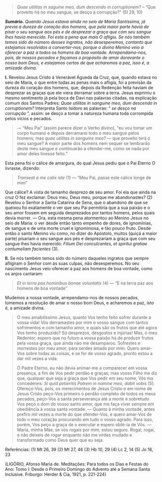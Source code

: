 > *Quae utilitas in saguine meo, dum descendo in corruptionem?* – “Que proveito há no meu sangue, se desço à corrupção?” (Sl 29, 10)

***Sumário.** Quando Jesus estava ainda no seio de Maria Santíssima, já previa a dureza de coração dos homens, que pela maior parte havia de pisar o seu sangue aos pés e de desprezar a graça que com seu sangue lhes havia merecido. Foi esta a pena que mais O afligiu. Se nós também temos sido do número desses ingratos, não desesperemos, contanto que estejamos resolvidos a converter-nos; porque o divino Menino veio a oferecer a paz a todos os homens de boa vontade. Arrependamo-nos, pois, de nossos pecados e façamos o propósito de amar doravante o nosso bom Deus, e estejamos certos de que acharemos a paz, isso é, a amizade divina.*

**I.** Revelou Jesus Cristo à Venerável Águeda da Cruz, que, quando estava no seio de Maria, o que entre todas as penas mais o afligia, foi a previsão da dureza do coração dos homens, que, depois da Redenção feita haviam de desprezar as graças que ele viera derramar sobre a terra. Jesus exprimiu o mesmo sentimento já pela boca de Davi nas palavras citadas, na explicação comum dos Santos Padres: *Quae utilitas in sanguine meo, dum descendo in corruptionem?* Interpreta Santo Isidoro as palavras: “ *se desço na corrupção* ”, assim: se desço a tomar a natureza humana toda corrompida pelos vícios e pecados.

> — “Meu Pai” (assim parece dizer o Verbo divino), “eu vou tomar um corpo humano e depois derramarei todo o meu sangue pelos homens; mas *quae utilitas in sanguine meo?* — que proveito terá o meu sangue? A maior parte dos homens nem sequer se lembrarão deste meu sangue e continuarão a ofender-me, como se nada por amor deles tivesse feito.”

Esta pena foi o cálice de amargura, do qual Jesus pediu que o Pai Eterno O livrasse, dizendo:

> *Transeat a me calix iste* (1) — “Meu Pai, passe este cálice longe de mim”

Que cálice? A vista de tamanho desprezo de seu amor. Foi ela que ainda na cruz O fez exclamar: Deus meu, Deus meu, porque me abandonastes? (2) Revelou o Senhor a Santa Catarina de Sena, que o abandono de que se queixou foi exatamente o ver que seu Pai permitiria que a sua paixão e o seu amor fossem em seguida desprezados por tantos homens, pelos quais devia morrer. — Ora, esta mesma pena atormentou ao Menino Jesus no seio de Maria: o ver desde então tanto empenho de dores, de ignomínias, de sangue e de uma morte cruel e ignominiosa, e tão pouco fruto. Desde então o santo Menino viu como, no dizer do Apóstolo, muitos (quiçá a maior parte) pisariam o seu sangue aos pés e desprezariam a graça que com seu sangue lhes havia merecido: *Filium Dei conculcantes, et spiritui gratiae contumeliam facientes* (3).

**II.** Se nós também temos sido do número daqueles ingratos que sempre afligiram o Senhor com as suas culpas, não desesperemos. No seu nascimento Jesus veio oferecer a paz aos homens de boa vontade, como os anjos cantaram:

> *Et in terra pax hominibus bonae voluntatis* (4) — “E na terra paz aos homens de boa vontade”

Mudemos a nossa vontade, arrependamo-nos de nossos pecados, tomemos a resolução de amar o nosso bom Deus, e acharemos a paz, isto é, a amizade divina.

> Ó meu amabilíssimo Jesus, quanto Vos tenho feito sofrer durante a vossa vida! Vós derramastes por mim o vosso sangue com tantos sofrimentos e com tamanho amor, e quais são os frutos que até agora Vos tenho produzido? Só desprezos, desgostos e injúrias! Mas, ó meu Redentor, espero que no futuro a vossa paixão há de produzir frutos pela vossa graça, que ainda não me desamparou. Sofrestes e morrestes por meu amor, para serdes amado por mim. Quero amar-Vos sobre todas as coisas, e se for de vosso agrado, pronto estou a dar mil vezes a vida.
>
> Ó Padre Eterno, eu não devia animar-me a comparecer em vossa presença, a fim de Vos pedir perdão e graças; mas vosso Filho me diz que, qualquer que seja a graça que Vos pedir em seu nome, Vós ma concedereis: *Si quid petieritis Patrem in nomine meo, dabit vobis* (5). Ofereço-Vos, pois, os merecimentos de Jesus Cristo e em nome de Jesus Cristo peço-Vos primeiro o perdão completo de todos os meus pecados, peço-Vos a santa perseverança até a morte e sobretudo Vos peço o dom do vosso santo amor, que me faça viver sempre em obediência à vossa santa vontade. — Quanto à minha vontade, antes prefiro mil vezes a morte do que ofender-Vos, e quero amar-Vos de todo o meu coração procurando em tudo o vosso agrado. Para isso, porém, Vos peço a graça de o executar e espero obtê-la de Vós. — Maria, minha Mãe, se vós rogais por mim, estou seguro. Rogai, rogai, e não deixeis de rogar enquanto não me virdes mudado e transformado como Deus quer que eu seja.

Referências: (1) Mt 26, 39 (2) Mt 27, 46 (3) Hb 10, 29 (4) Lc 2, 14 (5) Jo 16, 23

(LIGÓRIO, Afonso Maria de. Meditações: Para todos os Dias e Festas do Ano: Tomo I: Desde o Primeiro Domingo do Advento até a Semana Santa Inclusive. Friburgo: Herder & Cia, 1921, p. 221-224)

